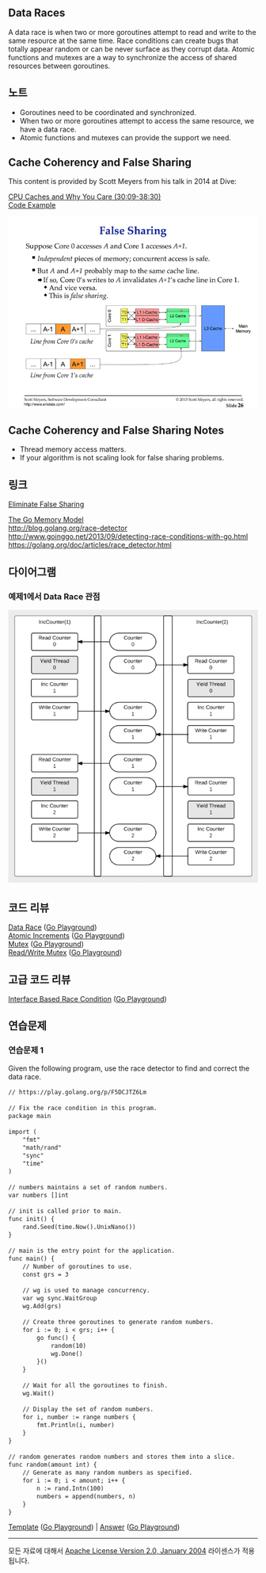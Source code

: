 ## Data Races

A data race is when two or more goroutines attempt to read and write to the same resource at the same time. Race conditions can create bugs that totally appear random or can be never surface as they corrupt data. Atomic functions and mutexes are a way to synchronize the access of shared resources between goroutines.

## 노트

* Goroutines need to be coordinated and synchronized.
* When two or more goroutines attempt to access the same resource, we have a data race.
* Atomic functions and mutexes can provide the support we need.

## Cache Coherency and False Sharing
This content is provided by Scott Meyers from his talk in 2014 at Dive:

[CPU Caches and Why You Care (30:09-38:30)](https://youtu.be/WDIkqP4JbkE?t=1809)  
[Code Example](../../testing/benchmarks/falseshare/README.md)

![figure1](figure1.png)

## Cache Coherency and False Sharing Notes

* Thread memory access matters.
* If your algorithm is not scaling look for false sharing problems.

## 링크

[Eliminate False Sharing](http://www.drdobbs.com/parallel/eliminate-false-sharing/217500206)

[The Go Memory Model](https://golang.org/ref/mem)  
http://blog.golang.org/race-detector  
http://www.goinggo.net/2013/09/detecting-race-conditions-with-go.html  
https://golang.org/doc/articles/race_detector.html

## 다이어그램

### 예제1에서 Data Race 관점

![](data_race.png)

## 코드 리뷰

[Data Race](example1/example1.go) ([Go Playground](https://play.golang.org/p/yXiOONCG-2))  
[Atomic Increments](example2/example2.go) ([Go Playground](https://play.golang.org/p/SbWFzQT1zu))  
[Mutex](example3/example3.go) ([Go Playground](https://play.golang.org/p/_4TYRcZ2vP))  
[Read/Write Mutex](example4/example4.go) ([Go Playground](https://play.golang.org/p/uMU7Crx6ZY))

## 고급 코드 리뷰

[Interface Based Race Condition](advanced/example1/example1.go) ([Go Playground](https://play.golang.org/p/m08N8yYlpr))

## 연습문제

### 연습문제 1
Given the following program, use the race detector to find and correct the data race.

	// https://play.golang.org/p/F5DCJTZ6Lm

	// Fix the race condition in this program.
	package main

	import (
		"fmt"
		"math/rand"
		"sync"
		"time"
	)

	// numbers maintains a set of random numbers.
	var numbers []int

	// init is called prior to main.
	func init() {
		rand.Seed(time.Now().UnixNano())
	}

	// main is the entry point for the application.
	func main() {
		// Number of goroutines to use.
		const grs = 3

		// wg is used to manage concurrency.
		var wg sync.WaitGroup
		wg.Add(grs)

		// Create three goroutines to generate random numbers.
		for i := 0; i < grs; i++ {
			go func() {
				random(10)
				wg.Done()
			}()
		}

		// Wait for all the goroutines to finish.
		wg.Wait()

		// Display the set of random numbers.
		for i, number := range numbers {
			fmt.Println(i, number)
		}
	}

	// random generates random numbers and stores them into a slice.
	func random(amount int) {
		// Generate as many random numbers as specified.
		for i := 0; i < amount; i++ {
			n := rand.Intn(100)
			numbers = append(numbers, n)
		}
	}

[Template](exercises/template1/template1.go) ([Go Playground](http://play.golang.org/p/G7_rJAK8YR)) | 
[Answer](exercises/exercise1/exercise1.go) ([Go Playground](http://play.golang.org/p/GC12H2acgO))
___
모든 자료에 대해서 [Apache License Version 2.0, January 2004](http://www.apache.org/licenses/LICENSE-2.0) 라이센스가 적용됩니다.

